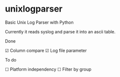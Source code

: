 # unixlogparser
Basic Unix Log Parser with Python


Currently it reads syslog and parse it into an ascii table.

Done

☑ Column compare
☑ Log file parameter


To do

☐ Platform independency
☐ Filter by group

